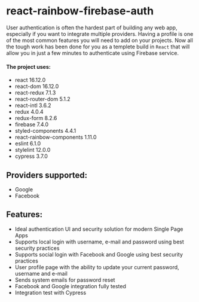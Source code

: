 # react-rainbow-firebase-auth

User authentication is often the hardest part of building any web app, especially if you want to integrate multiple providers. Having a profile is one of the most common features you will need to add on your projects. Now all the tough work has been done for you as a templete build in `React` that will allow you in just a few minutes to authenticate using Firebase service.

#### The project uses:

- react 16.12.0
- react-dom 16.12.0
- react-redux 7.1.3
- react-router-dom 5.1.2
- react-intl 3.6.2
- redux 4.0.4
- redux-form 8.2.6
- firebase 7.4.0
- styled-components 4.4.1
- react-rainbow-components 1.11.0
- eslint 6.1.0
- stylelint 12.0.0
- cypress 3.7.0

## Providers supported:

- Google
- Facebook

## Features:

- Ideal authentication UI and security solution for modern Single Page Apps
- Supports local login with username, e-mail and password using best security practices
- Supports social login with Facebook and Google using best security practices
- User profile page with the ability to update your current password, username and e-mail
- Sends system emails for password reset
- Facebook and Google integration fully tested
- Integration test with Cypress
